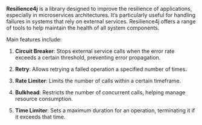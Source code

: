 **Resilience4j** is a library designed to improve the resilience of applications, especially in microservices architectures. It’s particularly useful for handling failures in systems that rely on external services. Resilience4j offers a range of tools to help maintain the health of all system components.

Main features include:

1.  **Circuit Breaker**: Stops external service calls when the error rate exceeds a certain threshold, preventing error propagation.
    
2.  **Retry**: Allows retrying a failed operation a specified number of times.
    
3.  **Rate Limiter**: Limits the number of calls within a certain timeframe.
    
4.  **Bulkhead**: Restricts the number of concurrent calls, helping manage resource consumption.
    
5.  **Time Limiter**: Sets a maximum duration for an operation, terminating it if it exceeds that time.

